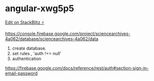 # angular-xwg5p5

[Edit on StackBlitz ⚡️](https://stackblitz.com/edit/angular-xwg5p5)


https://console.firebase.google.com/project/sciencearchives-4a062/database/sciencearchives-4a062/data

1. create database.
2. set rules , 'auth !== null'
3. authentication 

https://firebase.google.com/docs/reference/rest/auth#section-sign-in-email-password
